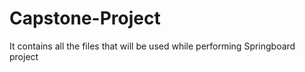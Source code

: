 # Capstone-Project
It contains all the files that will be used while performing Springboard project
